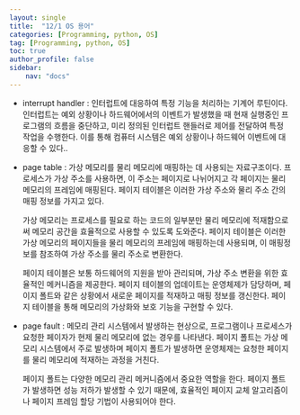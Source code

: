 ```yaml
---
layout: single
title:  "12/1 OS 용어"
categories: [Programming, python, OS]
tag: [Programming, python, OS]
toc: true
author_profile: false
sidebar:
    nav: "docs"
---
```


* interrupt handler : 인터럽트에 대응하여 특정 기능을 처리하는 기계어 루틴이다. 인터럽트는 예외 상황이나 하드웨어에서의 이벤트가 발생했을 때 현재 실행중인 프로그램의 흐름을 중단하고, 미리 정의된 인터럽트 핸들러로 제어를 전달하여 특정 작업을 수행한다. 이를 통해 컴퓨터 시스템은 예외 상황이나 하드웨어 이벤트에 대응할 수 있다..

   

* page table : 가상 메모리를 물리 메모리에 매핑하는 데 사용되는 자료구조이다. 프로세스가 가상 주소를 사용하면, 이 주소는 페이지로 나뉘어지고 각 페이지는 물리 메모리의 프레임에 매핑된다. 페이지 테이블은 이러한 가상 주소와 물리 주소 간의 매핑 정보를 가지고 있다.

     가상 메모리는 프로세스를 필요로 하는 코드의 일부분만 물리 메모리에 적재함으로써 메모리 공간을 효율적으로 사용할 수 있도록 도와준다. 페이지 테이블은 이러한 가상 메모리의 페이지들을 물리 메모리의 프레임에 매핑하는데 사용되며, 이 매핑정보를 참조하여 가상 주소를 물리 주소로 변환한다.

    페이지 테이블은 보통 하드웨어의 지원을 받아 관리되며, 가상 주소 변환을 위한 효율적인 메커니즘을 제공한다. 페이지 테이블의 업데이트는 운영체제가 담당하며, 페이지 폴트와 같은 상황에서 새로운 페이지를 적재하고 매핑 정보를 갱신한다. 페이지 테이블을 통해 메모리의 가상화와 보호 기능을 구현할 수 있다.

  

* page fault : 메모리 관리 시스템에서 발생하는 현상으로, 프로그램이나 프로세스가 요청한 페이자가 현제 물리 메모리에 없는 경우를 나타낸다. 페이지 폴트는 가상 메모리 시스템에서 주로 발생하며 페이지 폴트가 발생하면 운영체제는 요청한 페이지를 물리 메모리에 적재하는 과정을 거친다. 

  페이지 폴트는 다양한 메모리 관리 메커니즘에서 중요한 역할을 한다. 페이지 폴트가 발생하면 성능 저하가 발생할 수 있기 때문에, 효율적인 페이지 교체 알고리즘이나 페이지 프레임 할당 기법이 사용되어야 한다.
